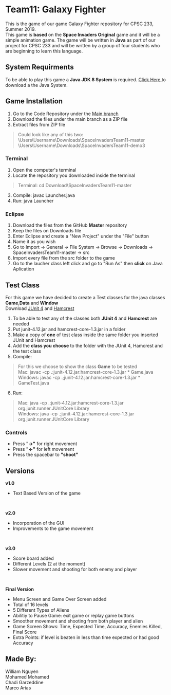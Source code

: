 # Team11: Galaxy Fighter
This is the game of our game Galaxy Fighter repository for CPSC 233, Summer 2019.</br>
This game is **based** on the **Space Invaders Original** game and it will be a simple animation game. The game will be written in **Java** as part of our project for CPSC 233 and will be written by a group of four students who are beginning to learn this language.</br>

## System Requirments
To be able to play this game a **Java JDK 8 System** is required. <a href  = "https://www.oracle.com/technetwork/java/javase/downloads/jdk8-downloads-2133151.html"> Click Here </a> to download a the Java System. </br>

## Game Installation
1) Go to the Code Repository under the <a href = "https://github.com/chadigarzeddine1/SpaceInvadersTeam11">Main branch </a> </br>
2) Download the files under the main branch as a ZIP file </br>
3) Extract files from ZIP file </br>
> Could look like any of this two: </br>
\Users\Username\Downloads\SpaceInvadersTeam11-master </br> 
\Users\Username\Downloads\SpaceInvadersTeam11-demo3  </br>

### Terminal
1) Open the computer's terminal </br>
2) Locate the repository you downloaded inside the terminal </br>
> Terminal: cd Download\SpaceInvadersTeam11-master </br>
3) Compile: javac Launcher.java </br>
4) Run: java Launcher </br>

### Eclipse
1) Download the files from the GitHub **Master** repository</br>
2) Keep the files on Downloads file </br>
3) Enter Eclipse and create a "New Project" under the "File" button </br>
4) Name it as you wish </br>
5) Go to Import &#8594; General &#8594; File System &#8594; Browse &#8594; Downloads &#8594; SpaceInvadersTeam11-master &#8594; src </br>
6) Import every file from the src folder to the game </br>
7) Go to the laucher class left click and go to "Run As" then **click** on Java Aplication </br>

## Test Class
For this game we have decided to create a Test classes for the java classes **Game**,**Data** and **Window** </br>
Download <a href = "https://d2l.ucalgary.ca/d2l/le/content/265995/viewContent/3507819/View"> JUnit 4</a> and <a href = "https://d2l.ucalgary.ca/d2l/le/content/265995/viewContent/3507818/View"> Hamcrest</a> </br>
1) To be able to test any of the classes both **JUnit 4** and **Hamcrest** are needed </br>
2) Put junit-4.12.jar and hamcrest-core-1.3.jar in a folder </br>
3) Make a copy of **one** of test class inside the same folder you inserted JUnit and Hamcrest</br>
4) Add the **class you choose** to the folder with the JUnit 4, Hamcrest and the test class
5) Compile: </br>
> For this we choose to show the class **Game** to be tested </br>
> Mac: javac -cp .:junit-4.12.jar:hamcrest-core-1.3.jar * Game.java  </br>
> Windows: javac -cp .;junit-4.12.jar:hamcrest-core-1.3.jar * GameTest.java  </br>

6) Run: </br>
> Mac: java -cp .:junit-4.12.jar:hamcrest-core-1.3.jar org.junit.runner.JUnitCore Library  </br>
> Windows:  java -cp .;junit-4.12.jar:hamcrest-core-1.3.jar org.junit.runner.JUnitCore Library  </br>
  
### Controls
- Press **"&#8594;"** for right movement
- Press **"&#8592;"** for left movement </br>
- Press the spacebar to **"shoot"**  </br>

## Versions
**v1.0** </br>
- Text Based Version of the game</br>
</br>

**v2.0** </br>
- Incorporation of the GUI </br>
- Improvements to the game movement </br>
</br>

**v3.0** </br>
- Score board added </br>
- Different Levels (2 at the moment) </br>
- Slower movement and shooting for both enemy and player </br>
</br>

**Final Version**
- Menu Screen and Game Over Screen added </br>
- Total of 16 levels </br>
- 5 Different Types of Aliens </br>
- Abilitiy to Pause Game: exit game or replay game buttons </br>
- Smoother movement and shooting from both player and alien </br>
- Game Screen Shows: Time, Expected Time, Accuracy, Enemies Killed, Final Score </br>
- Extra Points: if level is beaten in less than time expected or had good Accuracy </br>

## Made By:
William Nguyen </br>
Mohamed Mohamed </br>
Chadi Garzeddine </br>
Marco Arias </br>
